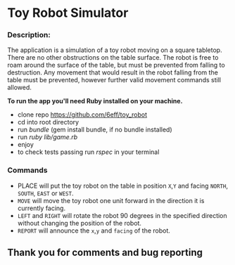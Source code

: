 # Toy Robot Simulator

### Description:
The application is a simulation of a toy robot moving on a square tabletop. There are no other obstructions on the table surface. The robot is free to roam around the surface of the table, but must be prevented from falling to destruction. Any movement that would result in the robot falling from the table must be prevented, however further valid movement commands still allowed.

**To run the app you'll need Ruby installed on your machine.**
* clone repo https://github.com/6eff/toy_robot
* cd into root directory
* run *bundle* (gem install bundle, if no bundle installed)
* run *ruby lib/game.rb*
* enjoy
* to check tests passing run *rspec* in your terminal

### Commands

- PLACE will put the toy robot on the table in position `X`,`Y` and facing `NORTH`, `SOUTH`, `EAST` or
`WEST`.
- `MOVE` will move the toy robot one unit forward in the direction it is currently facing.
- `LEFT` and `RIGHT` will rotate the robot 90 degrees in the specified direction without changing
the position of the robot.
- `REPORT` will announce the `x`,`y` and `facing` of the robot.

## Thank you for comments and bug reporting
